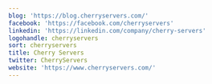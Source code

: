 ```yaml
---
blog: 'https://blog.cherryservers.com/'
facebook: 'https://facebook.com/cherryservers'
linkedin: 'https://linkedin.com/company/cherry-servers'
logohandle: cherryservers
sort: cherryservers
title: Cherry Servers
twitter: CherryServers
website: 'https://www.cherryservers.com/'
---
```

